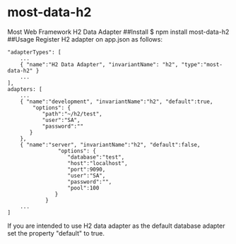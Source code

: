 # most-data-h2
Most Web Framework H2 Data Adapter
##Install
$ npm install most-data-h2
##Usage
Register H2 adapter on app.json as follows:

    "adapterTypes": [
        ...
        { "name":"H2 Data Adapter", "invariantName": "h2", "type":"most-data-h2" }
        ...
    ],
    adapters: [
        ...
        { "name":"development", "invariantName":"h2", "default":true,
            "options": {
               "path":"~/h2/test",
               "user":"SA",
               "password":""
           }
        },
        { "name":"server", "invariantName":"h2", "default":false,
                    "options": {
                       "database":"test",
                       "host":"localhost",
                       "port":9090,
                       "user":"SA",
                       "password":"",
                       "pool":100
                   }
                }
        ...
    ]

If you are intended to use H2 data adapter as the default database adapter set the property "default" to true.
